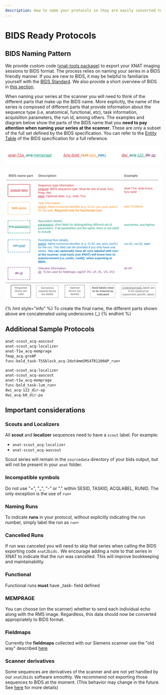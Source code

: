 ```yaml
---
description: How to name your protocols so they are easily converted to BIDS format
---
```


# BIDS Ready Protocols

## BIDS Naming Pattern

We provide custom code ([xnat-tools package](https://github.com/brown-bnc/xnat-tools)) to export your XNAT imaging sessions to BIDS format. The process relies on naming your series in a BIDS friendly manner. If you are new to BIDS, it may be helpful to familiarize yourself with the [BIDS Standard](https://bids-specification.readthedocs.io/en/stable/). We also provide a short overview of BIDS in [this section](../bids/introduction-to-bids.md).

When naming your series at the scanner you will need to think of the different parts that make up the BIDS name. More explicitly, the name of the series is composed of different parts that provide information about the sequence type (i.e, anatomical, functional, etc), task information, acquisition parameters, the run id, among others. The examples and diagram below show the parts of the BIDS name that you **need to pay attention when naming your series at the scanner**. These are only a subset of the full set defined by the BIDS specification. You can refer to the [Entity Table](https://bids-specification.readthedocs.io/en/stable/99-appendices/04-entity-table.html) of the BIDS specification for a full reference.

![Color coded examples of BIDS compliant protocols](<../.gitbook/assets/BIDS Naming (3).svg>)

![Table how to build series at the scanner for BIDS compliance](<../.gitbook/assets/BIDS Naming (2).svg>)

{% hint style="info" %}
To create the final name, the different parts shown above are concatenated using underscores (\_)
{% endhint %}

## Additional Sample Protocols

```
anat-scout_acq-aascout
anat-scout_acq-localizer
anat-T1w_acq-memprage
fmap_acq-greAP
func-bold_task-TSSblock_acq-2dot4mmSMS4TR1200AP_run+
```

```
anat-scout_acq-localizer
anat-scout_acq-aascout
anat-t1w_acq-memprage
func-bold_task-lum_run+
dwi_acq-122_dir-ap
dwi_acq-b0_dir-pa
```

## Important considerations

### Scouts and Localizers

All **scout** and **localizer** sequences need to have a `scout` label. For example:

* `anat-scout_acq-localizer`
* `anat-scout_acq-aascout`

Scout series will remain in the `sourcedata` directory of your bids output, but will not be present in your `anat` folder.&#x20;

### Incompatible symbols

Do not use "+", "\_", "-" or "." within SESID, TASKID, ACQLABEL, RUNID. The only exception is the use of `run+`

### Naming Runs

To indicate **runs** in your protocol, without explicitly indicating the run number, simply label the run as `run+`

### Cancelled Runs

If run was canceled you will need to skip that series when calling the BIDS exporting code `xnat2bids.` We encourage adding a note to that series in XNAT to indicate that the run was cancelled. This will improve bookkeeping and maintainability.

### Functional

Functional runs **must** have \_task- field defined

### MEMPRAGE

You can choose (on the scanner) whether to send each individual echo along with the RMS image. Regardless, this data should now be converted appropriately to BIDS format.

### Fieldmaps

Currently the **fieldmaps** collected with our Siemens scanner use the "old way" described [here](https://osf.io/2hjhx/wiki/Brain%20Imaging%20Data%20Structure%20\(BIDS\)/#LCNI\_fieldmapshttpslcniuoregonedukbarticleskb0003\_29)

### Scanner derivatives

Some sequences are derivatives of the scanner and are not yet handled by our `xnat2bids` software smoothly. We recommend not exporting those sequences to BIDS at the moment. (This behavior may change in the future. See [here](https://github.com/brown-bnc/xnat-tools/issues/59) for more details)
